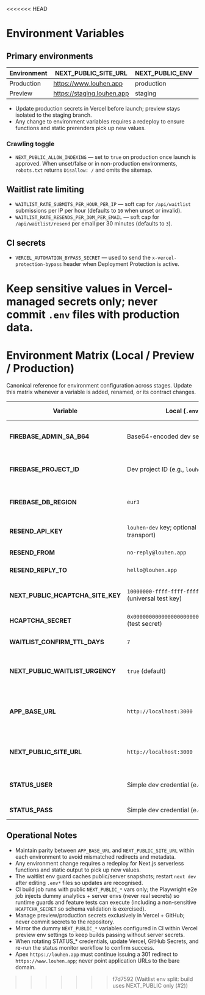 <<<<<<< HEAD
# Environment Variables

## Primary environments

| Environment | NEXT_PUBLIC_SITE_URL | NEXT_PUBLIC_ENV | WEB_ANALYTICS_DATASET | EMAIL_SUPPRESSION |
|-------------|----------------------|-----------------|-----------------------|-------------------|
| Production  | https://www.louhen.app | production       | louhen_web_prod        | _n/a_             |
| Preview     | https://staging.louhen.app | staging         | louhen_web_staging     | on                |

- Update production secrets in Vercel before launch; preview stays isolated to the staging branch.
- Any change to environment variables requires a redeploy to ensure functions and static prerenders pick up new values.

### Crawling toggle

- `NEXT_PUBLIC_ALLOW_INDEXING` — set to `true` on production once launch is approved. When unset/false or in non-production environments, `robots.txt` returns `Disallow: /` and omits the sitemap.

## Waitlist rate limiting

- `WAITLIST_RATE_SUBMITS_PER_HOUR_PER_IP` — soft cap for `/api/waitlist` submissions per IP per hour (defaults to `10` when unset or invalid).
- `WAITLIST_RATE_RESENDS_PER_30M_PER_EMAIL` — soft cap for `/api/waitlist/resend` per email per 30 minutes (defaults to `3`).

## CI secrets

- `VERCEL_AUTOMATION_BYPASS_SECRET` — used to send the `x-vercel-protection-bypass` header when Deployment Protection is active.

Keep sensitive values in Vercel-managed secrets only; never commit `.env` files with production data.
=======
# Environment Matrix (Local / Preview / Production)

Canonical reference for environment configuration across stages. Update this matrix whenever a variable is added, renamed, or its contract changes.

| Variable | Local (`.env.local`) | Preview (`staging.louhen.app`) | Production (`www.louhen.app`) | Notes |
|----------|----------------------|--------------------------------|---------------------------|-------|
| **FIREBASE_ADMIN_SA_B64** | Base64-encoded dev service account JSON | Preview service account | Production service account | Server-only; rotate via Firebase if leaked. |
| **FIREBASE_PROJECT_ID** | Dev project ID (e.g., `louhen-dev`) | `louhen-staging` | `louhen-prod` | Must align with Firestore instance in each stage. |
| **FIREBASE_DB_REGION** | `eur3` | `eur3` | `eur3` | Region locked; do not change without migration plan. |
| **RESEND_API_KEY** | `louhen-dev` key; optional (omit to use noop transport) | `louhen-preview` key | `louhen-prod` key | Manage in Resend; rotate quarterly. |
| **RESEND_FROM** | `no-reply@louhen.app` | `no-reply@louhen.app` | `no-reply@louhen.app` | Locked sender identity. |
| **RESEND_REPLY_TO** | `hello@louhen.app` | `hello@louhen.app` | `hello@louhen.app` | Locked reply channel. |
| **NEXT_PUBLIC_HCAPTCHA_SITE_KEY** | `10000000-ffff-ffff-ffff-000000000001` (universal test key) | Staging key scoped to `staging.louhen.app` | Production key scoped to `louhen.app` | Test key always succeeds; never ship to preview/prod. |
| **HCAPTCHA_SECRET** | `0x0000000000000000000000000000000000000000` (test secret) | Secret tied to staging key | Secret tied to production key | Keep server-side only. |
| **WAITLIST_CONFIRM_TTL_DAYS** | `7` | `1` | `7` | Preview uses shorter TTL for expiry QA. |
| **NEXT_PUBLIC_WAITLIST_URGENCY** | `true` (default) | toggle per experiment | toggle per experiment | Surface urgency copy flag; coordinate with growth. |
| **APP_BASE_URL** | `http://localhost:3000` | `https://staging.louhen.app` | `https://www.louhen.app` | Always matches deployment origin (apex redirects to canonical www). |
| **NEXT_PUBLIC_SITE_URL** | `http://localhost:3000` | `https://staging.louhen.app` | `https://www.louhen.app` | Must mirror `APP_BASE_URL` for link canonicalisation. |
| **STATUS_USER** | Simple dev credential (e.g., `status-ops`) | Strong random secret (Vercel + GitHub) | Strong random secret (Vercel + GitHub) | Required for `/status` and status GitHub Action. |
| **STATUS_PASS** | Simple dev credential (e.g., `status-secret`) | Strong random secret (Vercel + GitHub) | Strong random secret (Vercel + GitHub) | Rotate alongside STATUS_USER. |

## Operational Notes
- Maintain parity between `APP_BASE_URL` and `NEXT_PUBLIC_SITE_URL` within each environment to avoid mismatched redirects and metadata.
- Any environment change requires a redeploy for Next.js serverless functions and static output to pick up new values.
- The waitlist env guard caches public/server snapshots; restart `next dev` after editing `.env*` files so updates are recognised.
- CI build job runs with public `NEXT_PUBLIC_*` vars only; the Playwright e2e job injects dummy analytics + server envs (never real secrets) so runtime guards and feature tests can execute (including a non-sensitive `HCAPTCHA_SECRET` so schema validation is exercised).
- Manage preview/production secrets exclusively in Vercel + GitHub; never commit secrets to the repository.
- Mirror the dummy `NEXT_PUBLIC_*` variables configured in CI within Vercel preview env settings to keep builds passing without server secrets.
- When rotating STATUS_* credentials, update Vercel, GitHub Secrets, and re-run the status monitor workflow to confirm success.
- Apex `https://louhen.app` must continue issuing a 301 redirect to `https://www.louhen.app`; never point application URLs to the bare domain.
>>>>>>> f7d7592 (Waitlist env split: build uses NEXT_PUBLIC only (#2))
